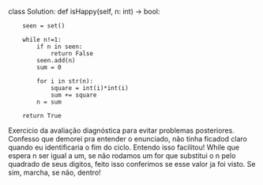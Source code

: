 class Solution:
    def isHappy(self, n: int) -> bool:
        
        seen = set()
        
        while n!=1:
            if n in seen:
                return False
            seen.add(n)
            sum = 0

            for i in str(n):
                square = int(i)*int(i)
                sum += square
            n = sum
        
        return True


Exercicio da avaliação diagnóstica para evitar problemas posteriores. Confesso que demorei pra entender o enunciado, não tinha ficadod claro quando eu identificaria o fim do ciclo. Entendo isso facilitou! While que espera n ser igual a um, se não rodamos um for que substitui o n pelo quadrado de seus digitos, feito isso conferimos se esse valor ja foi visto. Se sim, marcha, se não, dentro! 